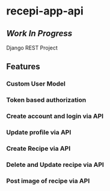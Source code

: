 # recepi-app-api

## *Work In Progress*

Django REST Project

## Features

### Custom User Model
### Token based authorization
### Create account and login via API
### Update profile via API
### Create Recipe via API
### Delete and Update recipe via API
### Post image of recipe via API
